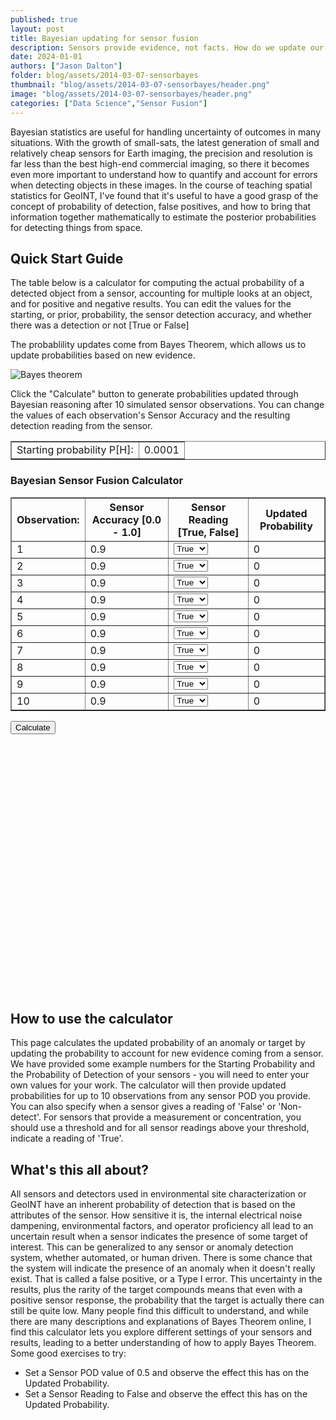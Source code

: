 ```yaml
---
published: true
layout: post
title: Bayesian updating for sensor fusion
description: Sensors provide evidence, not facts. How do we update our understanding of the world when presented with new evidence.  Bayesian statistics!
date: 2024-01-01
authors: ["Jason Dalton"]
folder: blog/assets/2014-03-07-sensorbayes
thumbnail: "blog/assets/2014-03-07-sensorbayes/header.png"
image: "blog/assets/2014-03-07-sensorbayes/header.png"
categories: ["Data Science","Sensor Fusion"]
---
```


Bayesian statistics are useful for handling uncertainty of outcomes in many situations. With the growth of small-sats, the latest generation of small and relatively cheap sensors for Earth imaging, the precision and resolution is far less than the best high-end commercial imaging, so there it becomes even more important to understand how to quantify and account for errors when detecting objects in these images. In the course of teaching spatial statistics for GeoINT, I've found that it's useful to have a good grasp of the concept of probability of detection, false positives, and how to bring that information together mathematically to estimate the posterior probabilities for detecting things from space.  

## Quick Start Guide

The table below is a calculator for computing the actual probability of a detected object from a sensor, accounting for multiple looks at an object, and for positive and negative results.  You can edit the values for the starting, or prior, probability, the sensor detection accuracy, and whether there was a detection or not [True or False]

The probablility updates come from Bayes Theorem, which allows us to update probabilities based on new evidence.

![Bayes theorem](https://quicklatex.com/cache3/fc/ql_6f205c8486fac5b50a0c6cfe2be6d9fc_l3.png)

Click the "Calculate" button to generate probabilities updated through Bayesian reasoning after 10 simulated sensor observations. You can change the values of each observation's Sensor Accuracy and the resulting detection reading from the sensor.
<html>
<script type="text/javascript" src="//www.google.com/jsapi"></script>
    <script type="text/javascript"
            src="http://cdn.mathjax.org/mathjax/latest/MathJax.js?config=TeX-AMS-MML_HTMLorMML">
    </script>
<table id="assumptions" border="1">
<tr>
<td>Starting probability P[H]:</td>
<td contentEditable="true">0.0001</td>
</tr>
</table>

<h3>Bayesian Sensor Fusion Calculator</h3>

<table id="dataTable" border="1">
<tr>
<th>Observation:</th>
<th>Sensor Accuracy [0.0 - 1.0]</th>
<th>Sensor Reading [True, False]</th>
<th>Updated Probability</th>
</tr>
<tr>
<td>1</td>
<td contentEditable="true" min="0.0" max="1.0">0.9</td>
<td>
<select>
  <option value="True">True</option>
  <option value="False">False</option>
</select>
</td>
<td>0</td>
</tr>
<tr>
<td>2</td>
<td contentEditable="true">0.9</td>
<td>
<select>
  <option value="True">True</option>
  <option value="False">False</option>
</select>
</td>
<td>0</td>
</tr>
<tr>
<td>3</td>
<td contentEditable="true">0.9</td>
<td>
<select>
  <option value="True">True</option>
  <option value="False">False</option>
</select>
</td>
<td>0</td>
</tr>
<tr>
<td>4</td>
<td contentEditable="true">0.9</td>
<td>
<select>
  <option value="True">True</option>
  <option value="False">False</option>
</select>
</td>
<td>0</td>
</tr>
<tr>
<td>5</td>
<td contentEditable="true">0.9</td>
<td>
<select>
  <option value="True">True</option>
  <option value="False">False</option>
</select>
</td>
<td>0</td>
</tr>
<tr>
<td>6</td>
<td contentEditable="true">0.9</td>
<td>
<select>
  <option value="True">True</option>
  <option value="False">False</option>
</select>
</td>
<td>0</td>
</tr>
<tr>
<td>7</td>
<td contentEditable="true">0.9</td>
<td>
<select>
  <option value="True">True</option>
  <option value="False">False</option>
</select>
</td>
<td>0</td>
</tr>
<tr>
<td >8</td>
<td contentEditable="true">0.9</td>
<td>
<select>
  <option value="True">True</option>
  <option value="False">False</option>
</select>
</td>
<td>0</td>
</tr>
<tr>
<td>9</td>
<td contentEditable="true">0.9</td>
<td>
<select>
  <option value="True">True</option>
  <option value="False">False</option>
</select>
</td>
<td>0</td>
</tr>
<tr>
<td>10</td>
<td contentEditable="true">0.9</td>
<td>
<select>
  <option value="True">True</option>
  <option value="False">False</option>
</select>
</td>
<td>0</td>
</tr>
</table>

<form>
<input type="button" onclick="bayesUpdates()" value="Calculate">
</form>

<div id="visualization" style="width: 600px; height: 400px;"></div>
</html>

## How to use the calculator

This page calculates the updated probability of an anomaly or target by updating the probability to account for new evidence coming from a sensor. We have provided some example numbers for the Starting Probability and the Probability of Detection of your sensors - you will need to enter your own values for your work. The calculator will then provide updated probabilities for up to 10 observations from any sensor POD you provide. You can also specify when a sensor gives a reading of 'False' or 'Non-detect'. For sensors that provide a measurement or concentration, you should use a threshold and for all sensor readings above your threshold, indicate a reading of 'True'.

<html>

<script>
      google.load('visualization', '1', {packages: ['corechart']});


function bayesUpdates(){
var P=document.getElementById('assumptions').rows[0].cells[1].innerHTML;
var x=document.getElementById('dataTable');

  for (var i=1;i<11;i++){
    var reading = x.rows[i].cells[2].children[0].selectedIndex;
    var pod = x.rows[i].cells[1].innerHTML;
    if (reading == 1) {
        pod = 1-pod;
    }
    var Pe = P*pod + (1-P)*(1-pod);
    x.rows[i].cells[3].innerHTML=(P * pod / Pe).toFixed(7);  //Baysian update
    P = (P * pod / Pe);  //set Prior P to the newly calculated estimate
  }
}

function drawVisualization() {
  // Create and populate the data table.
  var data = google.visualization.arrayToDataTable([
    [' ', ' '],
    ['1',   .0008989],
    ['2',   .0080357],
    ['3',   .0679530],
    ['4',   .3961956],
    ['5',   .8551877],
    ['6',   .9815326],
    ['7',   .9979138],
    ['8',   .9997678],
    ['9',   .9999742],
    ['10',  .9999971]
  ]);

// Create and populate the data table.
        var options = {
          title: 'Updated probability',
          curveType: "function",
          width: 600,
          height: 400,
          vAxis: {maxValue: 1},
          legend: {position: 'none'}
        };

  // Create and draw the visualization.
      new google.visualization.LineChart(document.getElementById('visualization')).
          draw(data, options);
      };
      google.setOnLoadCallback(drawVisualization);
</script>







</html>


## What's this all about?

All sensors and detectors used in environmental site characterization or GeoINT have an inherent probability of detection that is based on the attributes of the sensor. How sensitive it is, the internal electrical noise dampening, environmental factors, and operator proficiency all lead to an uncertain result when a sensor indicates the presence of some target of interest. This can be generalized to any sensor or anomaly detection system, whether automated, or human driven. There is some chance that the system will indicate the presence of an anomaly when it doesn't really exist. That is called a false positive, or a Type I error. This uncertainty in the results, plus the rarity of the target compounds means that even with a positive sensor response, the probability that the target is actually there can still be quite low. Many people find this difficult to understand, and while there are many descriptions and explanations of Bayes Theorem online, I find this calculator lets you explore different settings of your sensors and results, leading to a better understanding of how to apply Bayes Theorem. Some good exercises to try:

* Set a Sensor POD value of 0.5 and observe the effect this has on the Updated Probability.
* Set a Sensor Reading to False and observe the effect this has on the Updated Probability.
